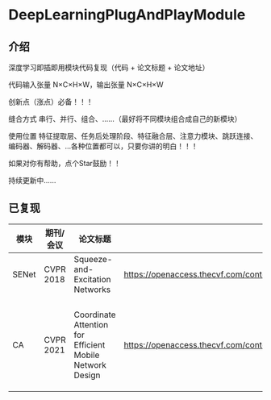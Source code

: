 # DeepLearningPlugAndPlayModule

## 介绍

深度学习即插即用模块代码复现（代码 + 论文标题 + 论文地址）

代码输入张量 N×C×H×W，输出张量 N×C×H×W

创新点（涨点）必备！！！

缝合方式       串行、并行、组合、......（最好将不同模块组合成自己的新模块）

使用位置       特征提取层、任务后处理阶段、特征融合层、注意力模块、跳跃连接、编码器、解码器、...各种位置都可以，只要你讲的明白！！！



如果对你有帮助，点个Star鼓励！！

持续更新中......





## 已复现

| 模块  | 期刊/会议 | 论文标题                                                 | 论文地址                                                     |
| ----- | --------- | -------------------------------------------------------- | ------------------------------------------------------------ |
| SENet | CVPR 2018 | Squeeze-and-Excitation Networks                          | https://openaccess.thecvf.com/content_cvpr_2018/html/Hu_Squeeze-and-Excitation_Networks_CVPR_2018_paper.html |
|       |           |                                                          |                                                              |
|       |           |                                                          |                                                              |
|       |           |                                                          |                                                              |
|       |           |                                                          |                                                              |
| CA    | CVPR 2021 | Coordinate Attention for Efficient Mobile Network Design | https://openaccess.thecvf.com/content/CVPR2021/html/Hou_Coordinate_Attention_for_Efficient_Mobile_Network_Design_CVPR_2021_paper.html |
|       |           |                                                          |                                                              |
|       |           |                                                          |                                                              |
|       |           |                                                          |                                                              |

